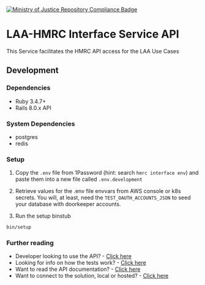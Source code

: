 [![Ministry of Justice Repository Compliance Badge](https://github-community.service.justice.gov.uk/repository-standards/api/laa-hmrc-interface-service-api/badge)](https://github-community.service.justice.gov.uk/repository-standards/laa-hmrc-interface-service-api) 

# LAA-HMRC Interface Service API

This Service facilitates the HMRC API access for the LAA Use Cases

## Development

### Dependencies

- Ruby 3.4.7+
- Rails 8.0.x API

### System Dependencies

- postgres
- redis

### Setup

1. Copy the `.env` file from 1Password (hint: search `hmrc interface env`) and paste them into a new file called `.env.development`

2. Retrieve values for the .env file envvars from AWS console or k8s secrets. You will, at least, need the `TEST_OAUTH_ACCOUNTS_JSON` to seed your database with doorkeeper accounts.

3. Run the setup binstub

```sh
bin/setup
```

### Further reading

- Developer looking to use the API? - [Click here](docs/development.md)
- Looking for info on how the tests work? - [Click here](docs/testing.md)
- Want to read the API documentation? - [Click here](docs/swagger.md)
- Want to connect to the solution, local or hosted? - [Click here](docs/connect.md)
